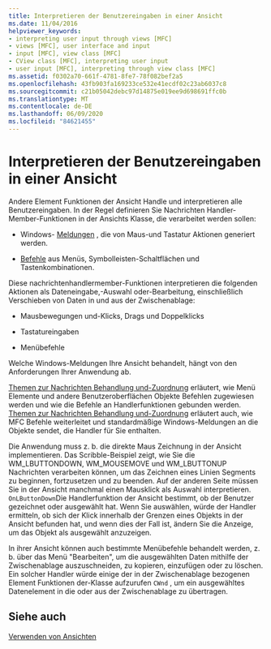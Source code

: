 ```yaml
---
title: Interpretieren der Benutzereingaben in einer Ansicht
ms.date: 11/04/2016
helpviewer_keywords:
- interpreting user input through views [MFC]
- views [MFC], user interface and input
- input [MFC], view class [MFC]
- CView class [MFC], interpreting user input
- user input [MFC], interpreting through view class [MFC]
ms.assetid: f0302a70-661f-4781-8fe7-78f082bef2a5
ms.openlocfilehash: 43fb903fa169233ce532e41ecdf02c23ab6037c8
ms.sourcegitcommit: c21b05042debc97d14875e019ee9d698691ffc0b
ms.translationtype: MT
ms.contentlocale: de-DE
ms.lasthandoff: 06/09/2020
ms.locfileid: "84621455"
---
```

# <a name="interpreting-user-input-through-a-view"></a>Interpretieren der Benutzereingaben in einer Ansicht

Andere Element Funktionen der Ansicht Handle und interpretieren alle Benutzereingaben. In der Regel definieren Sie Nachrichten Handler-Member-Funktionen in der Ansichts Klasse, die verarbeitet werden sollen:

- Windows- [Meldungen](messages.md) , die von Maus-und Tastatur Aktionen generiert werden.

- [Befehle](user-interface-objects-and-command-ids.md) aus Menüs, Symbolleisten-Schaltflächen und Tastenkombinationen.

Diese nachrichtenhandlermember-Funktionen interpretieren die folgenden Aktionen als Dateneingabe,-Auswahl oder-Bearbeitung, einschließlich Verschieben von Daten in und aus der Zwischenablage:

- Mausbewegungen und-Klicks, Drags und Doppelklicks

- Tastatureingaben

- Menübefehle

Welche Windows-Meldungen Ihre Ansicht behandelt, hängt von den Anforderungen Ihrer Anwendung ab.

[Themen zur Nachrichten Behandlung und-Zuordnung](message-handling-and-mapping.md) erläutert, wie Menü Elemente und andere Benutzeroberflächen Objekte Befehlen zugewiesen werden und wie die Befehle an Handlerfunktionen gebunden werden. [Themen zur Nachrichten Behandlung und-Zuordnung](message-handling-and-mapping.md) erläutert auch, wie MFC Befehle weiterleitet und standardmäßige Windows-Meldungen an die Objekte sendet, die Handler für Sie enthalten.

Die Anwendung muss z. b. die direkte Maus Zeichnung in der Ansicht implementieren. Das Scribble-Beispiel zeigt, wie Sie die WM_LBUTTONDOWN, WM_MOUSEMOVE und WM_LBUTTONUP Nachrichten verarbeiten können, um das Zeichnen eines Linien Segments zu beginnen, fortzusetzen und zu beenden. Auf der anderen Seite müssen Sie in der Ansicht manchmal einen Mausklick als Auswahl interpretieren. `OnLButtonDown`Die Handlerfunktion der Ansicht bestimmt, ob der Benutzer gezeichnet oder ausgewählt hat. Wenn Sie auswählen, würde der Handler ermitteln, ob sich der Klick innerhalb der Grenzen eines Objekts in der Ansicht befunden hat, und wenn dies der Fall ist, ändern Sie die Anzeige, um das Objekt als ausgewählt anzuzeigen.

In ihrer Ansicht können auch bestimmte Menübefehle behandelt werden, z. b. über das Menü "Bearbeiten", um die ausgewählten Daten mithilfe der Zwischenablage auszuschneiden, zu kopieren, einzufügen oder zu löschen. Ein solcher Handler würde einige der in der Zwischenablage bezogenen Element Funktionen der-Klasse aufzurufen `CWnd` , um ein ausgewähltes Datenelement in die oder aus der Zwischenablage zu übertragen.

## <a name="see-also"></a>Siehe auch

[Verwenden von Ansichten](using-views.md)

